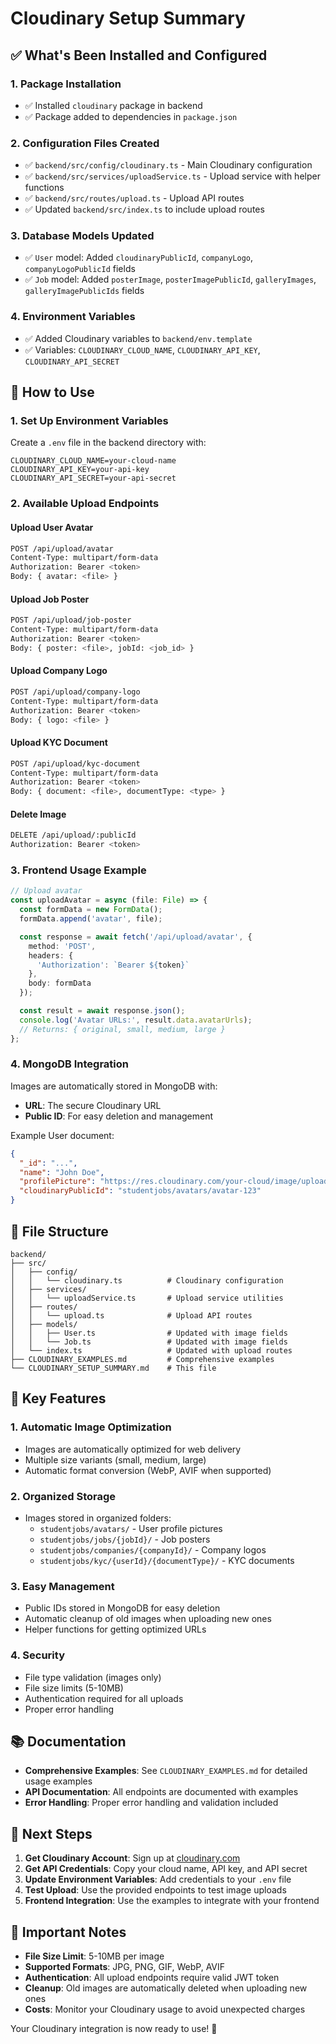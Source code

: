 # Cloudinary Setup Summary

## ✅ What's Been Installed and Configured

### 1. Package Installation
- ✅ Installed `cloudinary` package in backend
- ✅ Package added to dependencies in `package.json`

### 2. Configuration Files Created
- ✅ `backend/src/config/cloudinary.ts` - Main Cloudinary configuration
- ✅ `backend/src/services/uploadService.ts` - Upload service with helper functions
- ✅ `backend/src/routes/upload.ts` - Upload API routes
- ✅ Updated `backend/src/index.ts` to include upload routes

### 3. Database Models Updated
- ✅ `User` model: Added `cloudinaryPublicId`, `companyLogo`, `companyLogoPublicId` fields
- ✅ `Job` model: Added `posterImage`, `posterImagePublicId`, `galleryImages`, `galleryImagePublicIds` fields

### 4. Environment Variables
- ✅ Added Cloudinary variables to `backend/env.template`
- ✅ Variables: `CLOUDINARY_CLOUD_NAME`, `CLOUDINARY_API_KEY`, `CLOUDINARY_API_SECRET`

## 🚀 How to Use

### 1. Set Up Environment Variables
Create a `.env` file in the backend directory with:
```env
CLOUDINARY_CLOUD_NAME=your-cloud-name
CLOUDINARY_API_KEY=your-api-key
CLOUDINARY_API_SECRET=your-api-secret
```

### 2. Available Upload Endpoints

#### Upload User Avatar
```bash
POST /api/upload/avatar
Content-Type: multipart/form-data
Authorization: Bearer <token>
Body: { avatar: <file> }
```

#### Upload Job Poster
```bash
POST /api/upload/job-poster
Content-Type: multipart/form-data
Authorization: Bearer <token>
Body: { poster: <file>, jobId: <job_id> }
```

#### Upload Company Logo
```bash
POST /api/upload/company-logo
Content-Type: multipart/form-data
Authorization: Bearer <token>
Body: { logo: <file> }
```

#### Upload KYC Document
```bash
POST /api/upload/kyc-document
Content-Type: multipart/form-data
Authorization: Bearer <token>
Body: { document: <file>, documentType: <type> }
```

#### Delete Image
```bash
DELETE /api/upload/:publicId
Authorization: Bearer <token>
```

### 3. Frontend Usage Example

```typescript
// Upload avatar
const uploadAvatar = async (file: File) => {
  const formData = new FormData();
  formData.append('avatar', file);

  const response = await fetch('/api/upload/avatar', {
    method: 'POST',
    headers: {
      'Authorization': `Bearer ${token}`
    },
    body: formData
  });

  const result = await response.json();
  console.log('Avatar URLs:', result.data.avatarUrls);
  // Returns: { original, small, medium, large }
};
```

### 4. MongoDB Integration

Images are automatically stored in MongoDB with:
- **URL**: The secure Cloudinary URL
- **Public ID**: For easy deletion and management

Example User document:
```json
{
  "_id": "...",
  "name": "John Doe",
  "profilePicture": "https://res.cloudinary.com/your-cloud/image/upload/v1234567890/studentjobs/avatars/avatar-123.jpg",
  "cloudinaryPublicId": "studentjobs/avatars/avatar-123"
}
```

## 📁 File Structure

```
backend/
├── src/
│   ├── config/
│   │   └── cloudinary.ts          # Cloudinary configuration
│   ├── services/
│   │   └── uploadService.ts       # Upload service utilities
│   ├── routes/
│   │   └── upload.ts              # Upload API routes
│   ├── models/
│   │   ├── User.ts                # Updated with image fields
│   │   └── Job.ts                 # Updated with image fields
│   └── index.ts                   # Updated with upload routes
├── CLOUDINARY_EXAMPLES.md         # Comprehensive examples
└── CLOUDINARY_SETUP_SUMMARY.md    # This file
```

## 🔧 Key Features

### 1. Automatic Image Optimization
- Images are automatically optimized for web delivery
- Multiple size variants (small, medium, large)
- Automatic format conversion (WebP, AVIF when supported)

### 2. Organized Storage
- Images stored in organized folders:
  - `studentjobs/avatars/` - User profile pictures
  - `studentjobs/jobs/{jobId}/` - Job posters
  - `studentjobs/companies/{companyId}/` - Company logos
  - `studentjobs/kyc/{userId}/{documentType}/` - KYC documents

### 3. Easy Management
- Public IDs stored in MongoDB for easy deletion
- Automatic cleanup of old images when uploading new ones
- Helper functions for getting optimized URLs

### 4. Security
- File type validation (images only)
- File size limits (5-10MB)
- Authentication required for all uploads
- Proper error handling

## 📚 Documentation

- **Comprehensive Examples**: See `CLOUDINARY_EXAMPLES.md` for detailed usage examples
- **API Documentation**: All endpoints are documented with examples
- **Error Handling**: Proper error handling and validation included

## 🎯 Next Steps

1. **Get Cloudinary Account**: Sign up at [cloudinary.com](https://cloudinary.com)
2. **Get API Credentials**: Copy your cloud name, API key, and API secret
3. **Update Environment Variables**: Add credentials to your `.env` file
4. **Test Upload**: Use the provided endpoints to test image uploads
5. **Frontend Integration**: Use the examples to integrate with your frontend

## 🚨 Important Notes

- **File Size Limit**: 5-10MB per image
- **Supported Formats**: JPG, PNG, GIF, WebP, AVIF
- **Authentication**: All upload endpoints require valid JWT token
- **Cleanup**: Old images are automatically deleted when uploading new ones
- **Costs**: Monitor your Cloudinary usage to avoid unexpected charges

Your Cloudinary integration is now ready to use! 🎉
